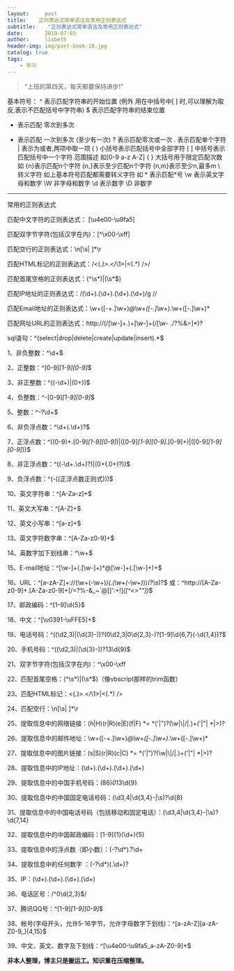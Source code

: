 ```yaml
---
layout:     post
title:    正则表达式简单语法及常用正则表达式
subtitle:    "正则表达式简单语法及常用正则表达式"
date:       2019-07-03
author:     lisbeth
header-img: img/post-book-10.jpg
catalog: true
tags:
    - 学习
---
```


> “上班的第四天，每天都要保持进步!”

基本符号：
^  表示匹配字符串的开始位置  (例外  用在中括号中[ ] 时,可以理解为取反,表示不匹配括号中字符串)
$  表示匹配字符串的结束位置
*  表示匹配 零次到多次
+  表示匹配 一次到多次 (至少有一次)
?  表示匹配零次或一次
.  表示匹配单个字符 
|  表示为或者,两项中取一项
(  ) 小括号表示匹配括号中全部字符
[  ] 中括号表示匹配括号中一个字符 范围描述 如[0-9 a-z A-Z]
{  } 大括号用于限定匹配次数  如 {n}表示匹配n个字符  {n,}表示至少匹配n个字符  {n,m}表示至少n,最多m
\  转义字符 如上基本符号匹配都需要转义字符   如 \*  表示匹配*号
\w 表示英文字母和数字  \W  非字母和数字
\d  表示数字   \D  非数字
----------------------------------------------------------------------------------------------------------------------------------------------------------------------------------------------
常用的正则表达式

匹配中文字符的正则表达式： [\u4e00-\u9fa5]

匹配双字节字符(包括汉字在内)：[^\x00-\xff]

匹配空行的正则表达式：\n[\s| ]*\r

匹配HTML标记的正则表达式：/<(.*)>.*<\/\1>|<(.*) \/>/ 

匹配首尾空格的正则表达式：(^\s*)|(\s*$)

匹配IP地址的正则表达式：/(\d+)\.(\d+)\.(\d+)\.(\d+)/g //

匹配Email地址的正则表达式：\w+([-+.]\w+)*@\w+([-.]\w+)*\.\w+([-.]\w+)*

匹配网址URL的正则表达式：http://(/[\w-]+\.)+[\w-]+(/[\w- ./?%&=]*)?

sql语句：^(select|drop|delete|create|update|insert).*$

1、非负整数：^\d+$ 

2、正整数：^[0-9]*[1-9][0-9]*$ 

3、非正整数：^((-\d+)|(0+))$ 

4、负整数：^-[0-9]*[1-9][0-9]*$ 

5、整数：^-?\d+$ 

6、非负浮点数：^\d+(\.\d+)?$ 

7、正浮点数：^((0-9)+\.[0-9]*[1-9][0-9]*)|([0-9]*[1-9][0-9]*\.[0-9]+)|([0-9]*[1-9][0-9]*))$ 

8、非正浮点数：^((-\d+\.\d+)?)|(0+(\.0+)?))$ 

9、负浮点数：^(-((正浮点数正则式)))$ 

10、英文字符串：^[A-Za-z]+$ 

11、英文大写串：^[A-Z]+$ 

12、英文小写串：^[a-z]+$ 

13、英文字符数字串：^[A-Za-z0-9]+$ 

14、英数字加下划线串：^\w+$ 

15、E-mail地址：^[\w-]+(\.[\w-]+)*@[\w-]+(\.[\w-]+)+$ 

16、URL：^[a-zA-Z]+://(\w+(-\w+)*)(\.(\w+(-\w+)*))*(\?\s*)?$ 
或：^http:\/\/[A-Za-z0-9]+\.[A-Za-z0-9]+[\/=\?%\-&_~`@[\]\':+!]*([^<>\"\"])*$

17、邮政编码：^[1-9]\d{5}$

18、中文：^[\u0391-\uFFE5]+$

19、电话号码：^((\d2,3)|(\d{3}\-))?(0\d2,3|0\d{2,3}-)?[1-9]\d{6,7}(\-\d{1,4})?$

20、手机号码：^((\d2,3)|(\d{3}\-))?13\d{9}$

21、双字节字符(包括汉字在内)：^\x00-\xff

22、匹配首尾空格：(^\s*)|(\s*$)（像vbscript那样的trim函数）

23、匹配HTML标记：<(.*)>.*<\/\1>|<(.*) \/> 

24、匹配空行：\n[\s| ]*\r

25、提取信息中的网络链接：(h|H)(r|R)(e|E)(f|F) *= *('|")?(\w|\\|\/|\.)+('|"| *|>)?

26、提取信息中的邮件地址：\w+([-+.]\w+)*@\w+([-.]\w+)*\.\w+([-.]\w+)*

27、提取信息中的图片链接：(s|S)(r|R)(c|C) *= *('|")?(\w|\\|\/|\.)+('|"| *|>)?

28、提取信息中的IP地址：(\d+)\.(\d+)\.(\d+)\.(\d+)

29、提取信息中的中国手机号码：(86)*0*13\d{9}

30、提取信息中的中国固定电话号码：(\d3,4|\d{3,4}-|\s)?\d{8}

31、提取信息中的中国电话号码（包括移动和固定电话）：(\d3,4|\d{3,4}-|\s)?\d{7,14}

32、提取信息中的中国邮政编码：[1-9]{1}(\d+){5}

33、提取信息中的浮点数（即小数）：(-?\d*)\.?\d+

34、提取信息中的任何数字 ：(-?\d*)(\.\d+)? 

35、IP：(\d+)\.(\d+)\.(\d+)\.(\d+)

36、电话区号：/^0\d{2,3}$/

37、腾讯QQ号：^[1-9]*[1-9][0-9]*$

38、帐号(字母开头，允许5-16字节，允许字母数字下划线)：^[a-zA-Z][a-zA-Z0-9_]{4,15}$

39、中文、英文、数字及下划线：^[\u4e00-\u9fa5_a-zA-Z0-9]+$

**非本人整理，博主只是搬运工。知识重在压缩整理。**
